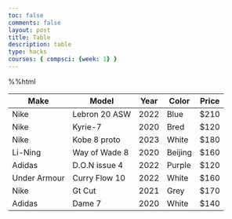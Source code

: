 ```yaml
---
toc: false
comments: false
layout: post
title: Table
description: table
type: hacks
courses: { compsci: {week: 1} }
---
```


%%html
<table class="table">
    <thead>
        <tr>
            <th>Make</th>
            <th>Model</th>
            <th>Year</th>
            <th>Color</th>
            <th>Price</th>
        </tr>
    </thead>
    <tbody>
        <tr>
            <td>Nike</td>
            <td>Lebron 20 ASW</td>
            <td>2022</td>
            <td>Blue</td>
            <td>$210</td>
        </tr>
        <tr>
            <td>Nike</td>
            <td>Kyrie-7</td>
            <td>2020</td>
            <td>Bred</td>
            <td>$120</td>
        </tr>
        <tr>
            <td>Nike</td>
            <td>Kobe 8 proto</td>
            <td>2023</td>
            <td>White</td>
            <td>$180</td>
        </tr>
        <tr>
            <td>Li-Ning</td>
            <td>Way of Wade 8</td>
            <td>2020</td>
            <td>Beijing</td>
            <td>$160</td>
        </tr>
        <tr>
            <td>Adidas</td>
            <td>D.O.N issue 4</td>
            <td>2022</td>
            <td>Purple</td>
            <td>$120</td>
        </tr>
        <tr>
            <td>Under Armour</td>
            <td>Curry Flow 10</td>
            <td>2022</td>
            <td>White</td>
            <td>$160</td>
        </tr>
        <tr>
            <td>Nike</td>
            <td>Gt Cut</td>
            <td>2021</td>
            <td>Grey</td>
            <td>$170</td>
        </tr>
        <tr>
            <td>Adidas</td>
            <td>Dame 7</td>
            <td>2020</td>
            <td>White</td>
            <td>$140</td>
        </tr>
    </tbody>
</table>